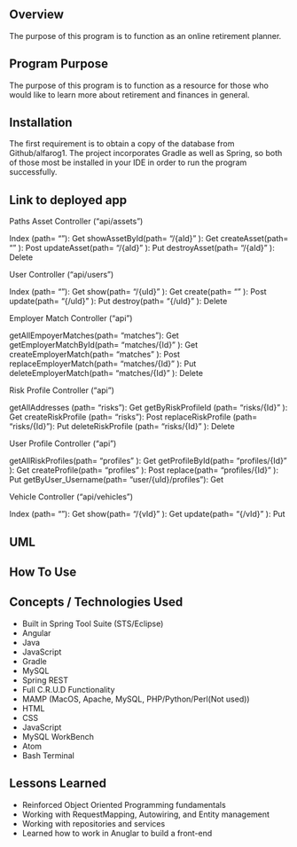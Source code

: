 ## Overview
The purpose of this program is to function as an online retirement planner.

## Program Purpose
The purpose of this program is to function as a resource for those who would like to learn more about retirement and finances in general.

## Installation
The first requirement is to obtain a copy of the database from Github/alfarog1. The project incorporates Gradle as well as Spring, so both of those most be installed in your IDE in order to run the program successfully.

## Link to deployed app

Paths
Asset Controller (“api/assets”)

Index (path= “”): Get
showAssetById(path= “/{aId}” ): Get
createAsset(path= “” ): Post
updateAsset(path= “/{aId}” ): Put
destroyAsset(path= “/{aId}” ): Delete

User Controller (“api/users”)

Index (path= “”): Get
show(path= “/{uId}” ): Get
create(path= “” ): Post
update(path= “{/uId}” ): Put
destroy(path= “{/uId}” ): Delete

Employer Match Controller (“api”)

getAllEmpoyerMatches(path= “matches”): Get
getEmployerMatchById(path= “matches/{Id}” ): Get
createEmployerMatch(path= “matches” ): Post
replaceEmployerMatch(path= “matches/{Id}” ): Put
deleteEmployerMatch(path= “matches/{Id}” ): Delete

Risk Profile Controller (“api”)

getAllAddresses (path= “risks”): Get
getByRiskProfileId (path= “risks/{Id}” ): Get
createRiskProfile (path= “risks”): Post
replaceRiskProfile (path= “risks/{Id}”): Put
deleteRiskProfile (path= “risks/{Id}” ): Delete

User Profile Controller (“api”)

getAllRiskProfiles(path= “profiles” ): Get
getProfileById(path= “profiles/{Id}” ): Get
createProfile(path= “profiles” ): Post
replace(path= “profiles/{Id}” ): Put
getByUser_Username(path=  “user/{uId}/profiles”): Get

Vehicle Controller (“api/vehicles”)

Index (path= “”): Get
show(path= “/{vId}” ): Get
update(path= “{/vId}” ): Put

## UML

## How To Use

## Concepts / Technologies Used
- Built in Spring Tool Suite (STS/Eclipse)
- Angular
- Java
- JavaScript
- Gradle
- MySQL
- Spring REST
- Full C.R.U.D Functionality
- MAMP (MacOS, Apache, MySQL, PHP/Python/Perl(Not used))
- HTML
- CSS
- JavaScript
- MySQL WorkBench
- Atom
- Bash Terminal


## Lessons Learned
- Reinforced Object Oriented Programming fundamentals
- Working with RequestMapping, Autowiring, and Entity management
- Working with repositories and services
- Learned how to work in Anuglar to build a front-end
